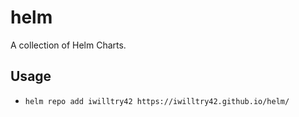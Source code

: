 # helm

A collection of Helm Charts.

## Usage

- `helm repo add iwilltry42 https://iwilltry42.github.io/helm/`
